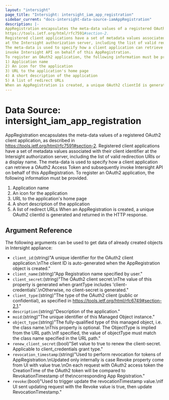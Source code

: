 ```yaml
---
layout: "intersight"
page_title: "Intersight: intersight_iam_app_registration"
sidebar_current: "docs-intersight-data-source-iamAppRegistration"
description: |-
AppRegistration encapsulates the meta-data values of a registered OAuth2 client application, as described in
https://tools.ietf.org/html/rfc7591#section-2.
Registered client applications have a set of metadata values associated with their client identifier
at the Intersight authorization server, including the list of valid redirection URIs or a display name.
The meta-data is used to specify how a client application can retrieve a OAuth2 Access Token and subsequently
invoke Intersight API on behalf of this AppRegistration.
To register an OAuth2 application, the following information must be provided.
1) Application name
2) An icon for the application
3) URL to the application's home page
4) A short description of the application
5) A list of redirect URLs
When an AppRegistration is created, a unique OAuth2 clientId is generated and returned in the HTTP response.
---
```


# Data Source: intersight_iam_app_registration
AppRegistration encapsulates the meta-data values of a registered OAuth2 client application, as described in
https://tools.ietf.org/html/rfc7591#section-2.
Registered client applications have a set of metadata values associated with their client identifier
at the Intersight authorization server, including the list of valid redirection URIs or a display name.
The meta-data is used to specify how a client application can retrieve a OAuth2 Access Token and subsequently
invoke Intersight API on behalf of this AppRegistration.
To register an OAuth2 application, the following information must be provided.
1) Application name
2) An icon for the application
3) URL to the application's home page
4) A short description of the application
5) A list of redirect URLs
When an AppRegistration is created, a unique OAuth2 clientId is generated and returned in the HTTP response.
## Argument Reference
The following arguments can be used to get data of already created objects in Intersight appliance:
* `client_id`:(string)"A unique identifier for the OAuth2 client application.\nThe client ID is auto-generated when the AppRegistration object is created."
* `client_name`:(string)"App Registration name specified by user."
* `client_secret`:(string)"The OAuth2 client secret.\nThe value of this property is generated when grantType includes 'client-credentials'.\nOtherwise, no client-secret is generated."
* `client_type`:(string)"The type of the OAuth2 client (public or confidential), as specified in https://tools.ietf.org/html/rfc6749#section-2.1."
* `description`:(string)"Description of the application."
* `moid`:(string)"The unique identifier of this Managed Object instance."
* `object_type`:(string)"The fully-qualified type of this managed object, i.e. the class name.\nThis property is optional. The ObjectType is implied from the URL path.\nIf specified, the value of objectType must match the class name specified in the URL path."
* `renew_client_secret`:(bool)"Set value to true to renew the client-secret. Applicable to client_credentials grant type."
* `revocation_timestamp`:(string)"Used to perform revocation for tokens of AppRegistration.\nUpdated only internally is case Revoke property come from UI with value true.\nOn each request with OAuth2 access token the CreationTime of the OAuth2 token will be compared to RevokationTimestamp of the\ncorresponding App Registration."
* `revoke`:(bool)"Used to trigger update the revocationTimestamp value.\nIf UI sent updating request with the Revoke value is true, then update RevocationTimestamp."
